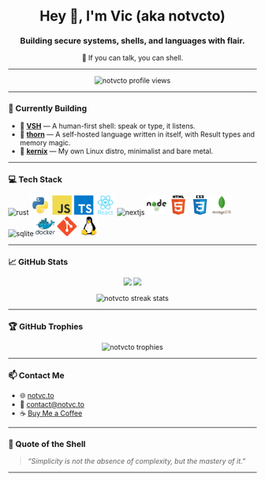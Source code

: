 <!-- GitHub Profile README | notvcto -->

<h1 align="center">Hey 👋, I'm Vic (aka notvcto)</h1>
<h3 align="center">Building secure systems, shells, and languages with flair.</h3>

<p align="center">💭 If you can talk, you can shell.</p>

---

<p align="center">
  <img src="https://komarev.com/ghpvc/?username=notvcto&label=Profile%20views&color=0e75b6&style=flat" alt="notvcto profile views" />
</p>

---

### 🔧 Currently Building

- 🐚 **[VSH](https://github.com/notvcto/VSH)** — A human-first shell: speak or type, it listens.
- 🦀 **[thorn](https://github.com/notvcto/thorn-bootstrap)** — A self-hosted language written in itself, with Result types and memory magic.
- 🧰 **[kernix](https://github.com/notvcto/)** — My own Linux distro, minimalist and bare metal.

---

### 💻 Tech Stack

<p align="left">
  <img src="https://raw.githubusercontent.com/simple-icons/simple-icons/develop/icons/rust.svg" alt="rust" width="40" />
  <img src="https://raw.githubusercontent.com/devicons/devicon/master/icons/python/python-original.svg" alt="python" width="40" />
  <img src="https://raw.githubusercontent.com/devicons/devicon/master/icons/javascript/javascript-original.svg" alt="javascript" width="40" />
  <img src="https://raw.githubusercontent.com/devicons/devicon/master/icons/typescript/typescript-original.svg" alt="typescript" width="40" />
  <img src="https://raw.githubusercontent.com/devicons/devicon/master/icons/react/react-original-wordmark.svg" alt="react" width="40" />
  <img src="https://cdn.worldvectorlogo.com/logos/nextjs-2.svg" alt="nextjs" width="40" />
  <img src="https://raw.githubusercontent.com/devicons/devicon/master/icons/nodejs/nodejs-original-wordmark.svg" alt="nodejs" width="40" />
  <img src="https://raw.githubusercontent.com/devicons/devicon/master/icons/html5/html5-original-wordmark.svg" alt="html" width="40" />
  <img src="https://raw.githubusercontent.com/devicons/devicon/master/icons/css3/css3-original-wordmark.svg" alt="css" width="40" />
  <img src="https://raw.githubusercontent.com/devicons/devicon/master/icons/mongodb/mongodb-original-wordmark.svg" alt="mongodb" width="40" />
  <img src="https://www.vectorlogo.zone/logos/sqlite/sqlite-icon.svg" alt="sqlite" width="40" />
  <img src="https://raw.githubusercontent.com/devicons/devicon/master/icons/docker/docker-original-wordmark.svg" alt="docker" width="40" />
  <img src="https://raw.githubusercontent.com/devicons/devicon/master/icons/git/git-original.svg" alt="git" width="40" />
  <img src="https://raw.githubusercontent.com/devicons/devicon/master/icons/linux/linux-original.svg" alt="linux" width="40" />
</p>

---

### 📈 GitHub Stats

<p align="center">
  <img src="https://github-readme-stats.vercel.app/api?username=notvcto&show_icons=true&theme=tokyonight" width="47%">
  <img src="https://github-readme-stats.vercel.app/api/top-langs/?username=notvcto&layout=compact&theme=tokyonight" width="47%">
</p>
<p align="center">
  <img src="https://github-readme-streak-stats.herokuapp.com/?user=notvcto&theme=tokyonight" alt="notvcto streak stats" />
</p>

---

### 🏆 GitHub Trophies

<p align="center">
  <img src="https://github-profile-trophy.vercel.app/?username=notvcto&theme=tokyonight&margin-w=10" alt="notvcto trophies" />
</p>

---

### 📫 Contact Me

- 🌐 [notvc.to](https://notvc.to)
- 💌 contact@notvc.to
- ☕ [Buy Me a Coffee](https://www.buymeacoffee.com/vcto)

---

### 🔖 Quote of the Shell

> _“Simplicity is not the absence of complexity, but the mastery of it.”_

---

